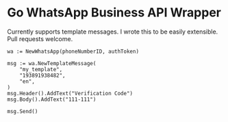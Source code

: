 # Go WhatsApp Business API Wrapper
Currently supports template messages. I wrote this to be easily extensible. Pull requests welcome.

```golang
wa := NewWhatsApp(phoneNumberID, authToken)

msg := wa.NewTemplateMessage(
    "my_template",
    "193891938482",
    "en",
)
msg.Header().AddText("Verification Code")
msg.Body().AddText("111-111")

msg.Send()
```